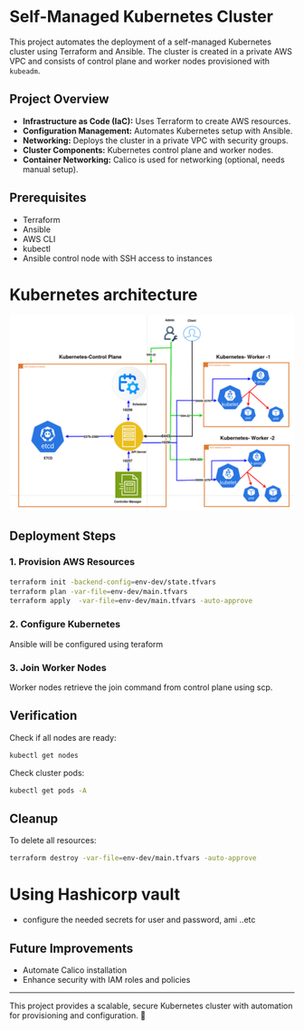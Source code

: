 # Self-Managed Kubernetes Cluster

This project automates the deployment of a self-managed Kubernetes cluster using Terraform and Ansible. The cluster is created in a private AWS VPC and consists of control plane and worker nodes provisioned with `kubeadm`.

## Project Overview
- **Infrastructure as Code (IaC):** Uses Terraform to create AWS resources.
- **Configuration Management:** Automates Kubernetes setup with Ansible.
- **Networking:** Deploys the cluster in a private VPC with security groups.
- **Cluster Components:** Kubernetes control plane and worker nodes.
- **Container Networking:** Calico is used for networking (optional, needs manual setup).

## Prerequisites
- Terraform
- Ansible
- AWS CLI
- kubectl
- Ansible control node with SSH access to instances


# Kubernetes architecture

![Kubernetes architecture](https://github.com/manupanand-freelance-developer/aws-devops/blob/main/images/kube-archi.png)


## Deployment Steps
### 1. Provision AWS Resources
```sh
terraform init -backend-config=env-dev/state.tfvars
terraform plan -var-file=env-dev/main.tfvars
terraform apply  -var-file=env-dev/main.tfvars -auto-approve
```

### 2. Configure Kubernetes
Ansible will be configured using teraform

### 3. Join Worker Nodes
Worker nodes retrieve the join command from control plane using scp.


## Verification
Check if all nodes are ready:
```sh
kubectl get nodes
```
Check cluster pods:
```sh
kubectl get pods -A
```

## Cleanup
To delete all resources:
```sh
terraform destroy -var-file=env-dev/main.tfvars -auto-approve
```
# Using Hashicorp vault 
- configure the needed secrets for user and password, ami ..etc



## Future Improvements
- Automate Calico installation
- Enhance security with IAM roles and policies

---
This project provides a scalable, secure Kubernetes cluster with automation for provisioning and configuration. 🚀

